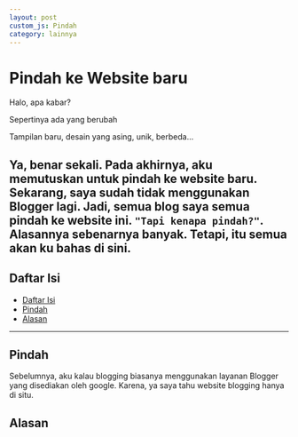 ```yaml
---
layout: post
custom_js: Pindah
category: lainnya
---
```


# Pindah ke Website baru

Halo, apa kabar?

Sepertinya ada yang berubah

Tampilan baru, desain yang asing, unik, berbeda...

Ya, benar sekali. Pada akhirnya, aku memutuskan untuk pindah ke website baru. Sekarang, saya sudah tidak menggunakan Blogger lagi. Jadi, semua blog saya semua pindah ke website ini. `"Tapi kenapa pindah?"`. Alasannya sebenarnya banyak. Tetapi, itu semua akan ku bahas di sini.
---
## Daftar Isi
- [Daftar Isi](#daftar-isi)
- [Pindah](#pindah)
- [Alasan](#alasan)
---
## Pindah

Sebelumnya, aku kalau blogging biasanya menggunakan layanan Blogger yang disediakan oleh google. Karena, ya saya tahu website blogging hanya di situ. 

## Alasan